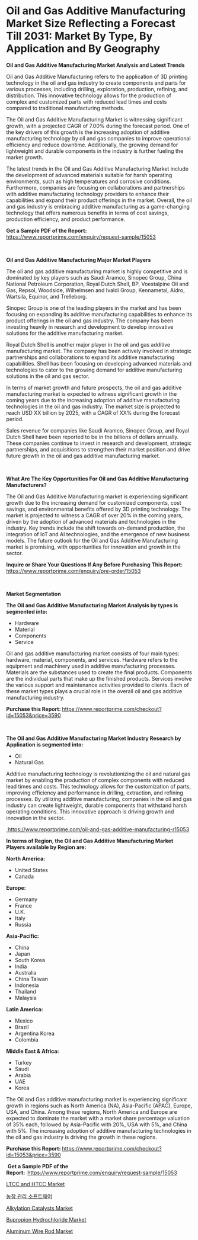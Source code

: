 <p><h1>Oil and Gas Additive Manufacturing Market Size Reflecting a Forecast Till 2031: Market By Type, By Application and By Geography</h1></p><p><strong>Oil and Gas Additive Manufacturing Market Analysis and Latest Trends</strong></p>
<p><p>Oil and Gas Additive Manufacturing refers to the application of 3D printing technology in the oil and gas industry to create components and parts for various processes, including drilling, exploration, production, refining, and distribution. This innovative technology allows for the production of complex and customized parts with reduced lead times and costs compared to traditional manufacturing methods.</p><p>The Oil and Gas Additive Manufacturing Market is witnessing significant growth, with a projected CAGR of 7.00% during the forecast period. One of the key drivers of this growth is the increasing adoption of additive manufacturing technology by oil and gas companies to improve operational efficiency and reduce downtime. Additionally, the growing demand for lightweight and durable components in the industry is further fueling the market growth.</p><p>The latest trends in the Oil and Gas Additive Manufacturing Market include the development of advanced materials suitable for harsh operating environments, such as high temperatures and corrosive conditions. Furthermore, companies are focusing on collaborations and partnerships with additive manufacturing technology providers to enhance their capabilities and expand their product offerings in the market. Overall, the oil and gas industry is embracing additive manufacturing as a game-changing technology that offers numerous benefits in terms of cost savings, production efficiency, and product performance.</p></p>
<p><strong>Get a Sample PDF of the Report:&nbsp;</strong> <a href="https://www.reportprime.com/enquiry/request-sample/15053">https://www.reportprime.com/enquiry/request-sample/15053</a></p>
<p>&nbsp;</p>
<p><strong>Oil and Gas Additive Manufacturing Major Market Players</strong></p>
<p><p>The oil and gas additive manufacturing market is highly competitive and is dominated by key players such as Saudi Aramco, Sinopec Group, China National Petroleum Corporation, Royal Dutch Shell, BP, Voestalpine Oil and Gas, Repsol, Woodside, Wilhelmsen and Ivaldi Group, Kennametal, Aidro, Wartsila, Equinor, and Trelleborg.</p><p>Sinopec Group is one of the leading players in the market and has been focusing on expanding its additive manufacturing capabilities to enhance its product offerings in the oil and gas industry. The company has been investing heavily in research and development to develop innovative solutions for the additive manufacturing market.</p><p>Royal Dutch Shell is another major player in the oil and gas additive manufacturing market. The company has been actively involved in strategic partnerships and collaborations to expand its additive manufacturing capabilities. Shell has been focusing on developing advanced materials and technologies to cater to the growing demand for additive manufacturing solutions in the oil and gas sector.</p><p>In terms of market growth and future prospects, the oil and gas additive manufacturing market is expected to witness significant growth in the coming years due to the increasing adoption of additive manufacturing technologies in the oil and gas industry. The market size is projected to reach USD XX billion by 2025, with a CAGR of XX% during the forecast period.</p><p>Sales revenue for companies like Saudi Aramco, Sinopec Group, and Royal Dutch Shell have been reported to be in the billions of dollars annually. These companies continue to invest in research and development, strategic partnerships, and acquisitions to strengthen their market position and drive future growth in the oil and gas additive manufacturing market.</p></p>
<p>&nbsp;</p>
<p><strong>What Are The Key Opportunities For Oil and Gas Additive Manufacturing Manufacturers?</strong></p>
<p><p>The Oil and Gas Additive Manufacturing market is experiencing significant growth due to the increasing demand for customized components, cost savings, and environmental benefits offered by 3D printing technology. The market is projected to witness a CAGR of over 20% in the coming years, driven by the adoption of advanced materials and technologies in the industry. Key trends include the shift towards on-demand production, the integration of IoT and AI technologies, and the emergence of new business models. The future outlook for the Oil and Gas Additive Manufacturing market is promising, with opportunities for innovation and growth in the sector.</p></p>
<p><strong>Inquire or Share Your Questions If Any Before Purchasing This Report:</strong> <a href="https://www.reportprime.com/enquiry/pre-order/15053">https://www.reportprime.com/enquiry/pre-order/15053</a></p>
<p>&nbsp;</p>
<p><strong>Market Segmentation</strong></p>
<p><strong>The Oil and Gas Additive Manufacturing Market Analysis by types is segmented into:</strong></p>
<p><ul><li>Hardware</li><li>Material</li><li>Components</li><li>Service</li></ul></p>
<p><p>Oil and gas additive manufacturing market consists of four main types: hardware, material, components, and services. Hardware refers to the equipment and machinery used in additive manufacturing processes. Materials are the substances used to create the final products. Components are the individual parts that make up the finished products. Services involve the various support and maintenance activities provided to clients. Each of these market types plays a crucial role in the overall oil and gas additive manufacturing industry.</p></p>
<p><strong>Purchase this Report:&nbsp;</strong><a href="https://www.reportprime.com/checkout?id=15053&price=3590">https://www.reportprime.com/checkout?id=15053&price=3590</a></p>
<p>&nbsp;</p>
<p><strong>The Oil and Gas Additive Manufacturing Market Industry Research by Application is segmented into:</strong></p>
<p><ul><li>Oil</li><li>Natural Gas</li></ul></p>
<p><p>Additive manufacturing technology is revolutionizing the oil and natural gas market by enabling the production of complex components with reduced lead times and costs. This technology allows for the customization of parts, improving efficiency and performance in drilling, extraction, and refining processes. By utilizing additive manufacturing, companies in the oil and gas industry can create lightweight, durable components that withstand harsh operating conditions. This innovative approach is driving growth and innovation in the sector.</p></p>
<p><a href="https://www.reportprime.com/oil-and-gas-additive-manufacturing-r15053">&nbsp;https://www.reportprime.com/oil-and-gas-additive-manufacturing-r15053</a></p>
<p><strong>In terms of Region, the Oil and Gas Additive Manufacturing Market Players available by Region are:</strong></p>
<p>
    <p> <strong> North America: </strong>
        <ul>
            <li>United States</li>
            <li>Canada</li>
        </ul>
        </p> 
    <p> <strong> Europe: </strong>
        <ul>
            <li>Germany</li>
            <li>France</li>
            <li>U.K.</li>
            <li>Italy</li>
            <li>Russia</li>
        </ul>
        </p> 
    <p> <strong> Asia-Pacific: </strong>
        <ul>
            <li>China</li>
            <li>Japan</li>
            <li>South Korea</li>
            <li>India</li>
            <li>Australia</li>
            <li>China Taiwan</li>
            <li>Indonesia</li>
            <li>Thailand</li>
            <li>Malaysia</li>
        </ul>
        </p> 
    <p> <strong> Latin America: </strong>
        <ul>
            <li>Mexico</li>
            <li>Brazil</li>
            <li>Argentina Korea</li>
            <li>Colombia</li>
        </ul>
        </p> 
    <p> <strong> Middle East & Africa: </strong>
        <ul>
            <li>Turkey</li>
            <li>Saudi</li>
            <li>Arabia</li>
            <li>UAE</li>
            <li>Korea</li>
        </ul>
    </p>
    </p>
<p><p>The Oil and Gas additive manufacturing market is experiencing significant growth in regions such as North America (NA), Asia-Pacific (APAC), Europe, USA, and China. Among these regions, North America and Europe are expected to dominate the market with a market share percentage valuation of 35% each, followed by Asia-Pacific with 20%, USA with 5%, and China with 5%. The increasing adoption of additive manufacturing technologies in the oil and gas industry is driving the growth in these regions.</p></p>
<p><strong>Purchase this Report: </strong><a href="https://www.reportprime.com/checkout?id=15053&price=3590">https://www.reportprime.com/checkout?id=15053&price=3590</a></p>
<p>&nbsp;<strong>Get a Sample PDF of the Report:&nbsp;&nbsp;</strong><a href="https://www.reportprime.com/enquiry/request-sample/15053">https://www.reportprime.com/enquiry/request-sample/15053</a></p>
<p><strong></strong></p>
<p><p><a href="https://github.com/dimitrishawkinswaynenp91rgz/Market-Research-Report-List-2/blob/main/ltcc-and-htcc-market.md">LTCC and HTCC Market</a></p><p><a href="https://github.com/PhilToryphy7876567/Market-Research-Report-List-1/blob/main/349488823399.md">농장 관리 소프트웨어</a></p><p><a href="https://issuu.com/reportprime-2/docs/alkylation-catalysts-market-size-2030.pptx">Alkylation Catalysts Market</a></p><p><a href="https://www.linkedin.com/pulse/bupropion-hydrochloride-market-size-trends-growth-outlook-forecasted-sqaje?trackingId=tST2ep7qWeCTw7sf%2FzTuHw%3D%3D">Bupropion Hydrochloride Market</a></p><p><a href="https://issuu.com/reportprime-2/docs/aluminum-wire-rod-market-size-2030.pptx">Aluminum Wire Rod Market</a></p></p>